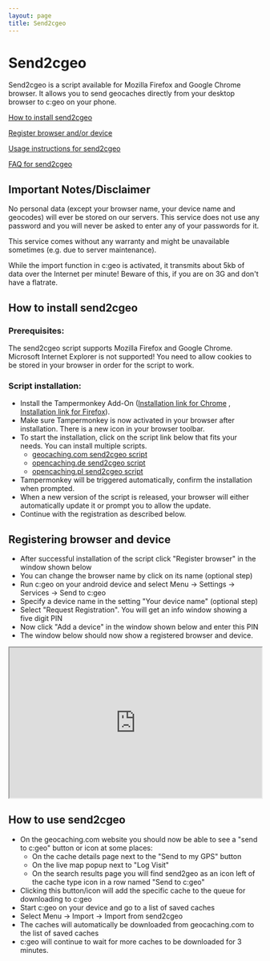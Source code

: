```yaml
---
layout: page
title: Send2cgeo
---
```


# Send2cgeo

Send2cgeo is a script available for Mozilla Firefox and Google Chrome browser. It allows you to send geocaches directly from your desktop browser to c:geo on your phone.

[How to install send2cgeo](#how-to-install-send2cgeo)

[Register browser and/or device](#registering-browser-and-device)

[Usage instructions for send2cgeo](#how-to-use-send2cgeo)

[FAQ for send2cgeo](/faq#send2cgeo)

## Important Notes/Disclaimer

No personal data (except your browser name, your device name and geocodes) will ever be stored on our servers. This service does not use any password and you will never be asked to enter any of your passwords for it.

This service comes without any warranty and might be unavailable sometimes (e.g. due to server maintenance).

While the import function in c:geo is activated, it transmits about 5kb of data over the Internet per minute! Beware of this, if you are on 3G and don't have a flatrate.

## How to install send2cgeo

### Prerequisites:
The send2cgeo script supports Mozilla Firefox and Google Chrome. Microsoft Internet Explorer is not supported! You need to allow cookies to be stored in your browser in order for the script to work.

### Script installation:

- Install the Tampermonkey Add-On ([Installation link for Chrome](https://chrome.google.com/webstore/detail/tampermonkey/dhdgffkkebhmkfjojejmpbldmpobfkfo) , [Installation link for Firefox](https://addons.mozilla.org/en-US/firefox/addon/tampermonkey/)). 
- Make sure Tampermonkey is now activated in your browser after installation. There is a new icon in your browser toolbar.
- To start the installation, click on the script link below that fits your needs. You can install multiple scripts.
  - [geocaching.com send2cgeo script](https://github.com/cgeo/send2cgeo/raw/release/send2cgeo.user.js)
  - [opencaching.de send2cgeo script](https://github.com/cgeo/send2cgeo/raw/release/send2cgeoOc.user.js)
  - [opencaching.pl send2cgeo script](https://github.com/cgeo/send2cgeo/raw/release/send2cgeoOcPl.user.js)
- Tampermonkey will be triggered automatically, confirm the installation when prompted.
- When a new version of the script is released, your browser will either automatically update it or prompt you to allow the update.
- Continue with the registration as described below.

## Registering browser and device

- After successful installation of the script click "Register browser" in the window shown below
- You can change the browser name by click on its name (optional step)
- Run c:geo on your android device and select Menu → Settings → Services → Send to c:geo
- Specify a device name in the setting "Your device name" (optional step)
- Select "Request Registration". You will get an info window showing a five digit PIN
- Now click "Add a device" in the window shown below and enter this PIN
- The window below should now show a registered browser and device.

<iframe src="http://send2.cgeo.org/api/" width="100%" height="300px"></iframe>

## How to use send2cgeo

- On the geocaching.com website you should now be able to see a "send to c:geo" button or icon at some places:
  - On the cache details page next to the "Send to my GPS" button
  - On the live map popup next to "Log Visit"
  - On the search results page you will find send2geo as an icon left of the cache type icon in a row named "Send to c:geo"
- Clicking this button/icon will add the specific cache to the queue for downloading to c:geo
- Start c:geo on your device and go to a list of saved caches
- Select Menu → Import → Import from send2cgeo
- The caches will automatically be downloaded from geocaching.com to the list of saved caches
- c:geo will continue to wait for more caches to be downloaded for 3 minutes.
